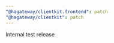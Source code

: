 ```yaml
---
"@hagateway/clientkit.frontend": patch
"@hagateway/clientkit": patch
---
```


Internal test release
